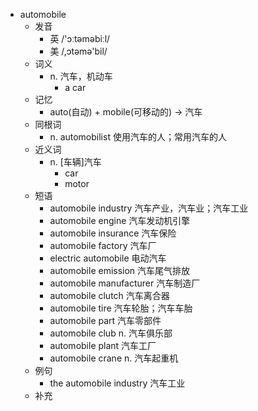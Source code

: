 - automobile
  - 发音
    - 英 /'ɔːtəməbiːl/
    - 美 /,ɔtəmə'bil/
  - 词义
    - n. 汽车，机动车
      - a car
  - 记忆
    - auto(自动) + mobile(可移动的) → 汽车
  - 同根词
    - n. automobilist 使用汽车的人；常用汽车的人
  - 近义词
    - n. [车辆]汽车
      - car
      - motor
  - 短语
    - automobile industry 汽车产业，汽车业；汽车工业
    - automobile engine 汽车发动机引擎
    - automobile insurance 汽车保险
    - automobile factory 汽车厂
    - electric automobile 电动汽车
    - automobile emission 汽车尾气排放
    - automobile manufacturer 汽车制造厂
    - automobile clutch 汽车离合器
    - automobile tire 汽车轮胎；汽车车胎
    - automobile part 汽车零部件
    - automobile club n. 汽车俱乐部
    - automobile plant 汽车工厂
    - automobile crane n. 汽车起重机
  - 例句
    - the automobile industry 汽车工业
  - 补充